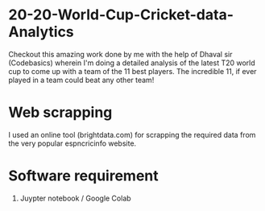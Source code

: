 # 20-20-World-Cup-Cricket-data-Analytics

Checkout this amazing work done by me with the help of Dhaval sir (Codebasics) wherein I'm doing a detailed analysis of the latest T20 world cup to come up with a team of the 11 best players. The incredible 11, if ever played in a team could beat any other team!

# Web scrapping
I used an online tool (brightdata.com) for scrapping the required data from the very popular espncricinfo website.

# Software requirement
1. Juypter notebook / Google Colab
